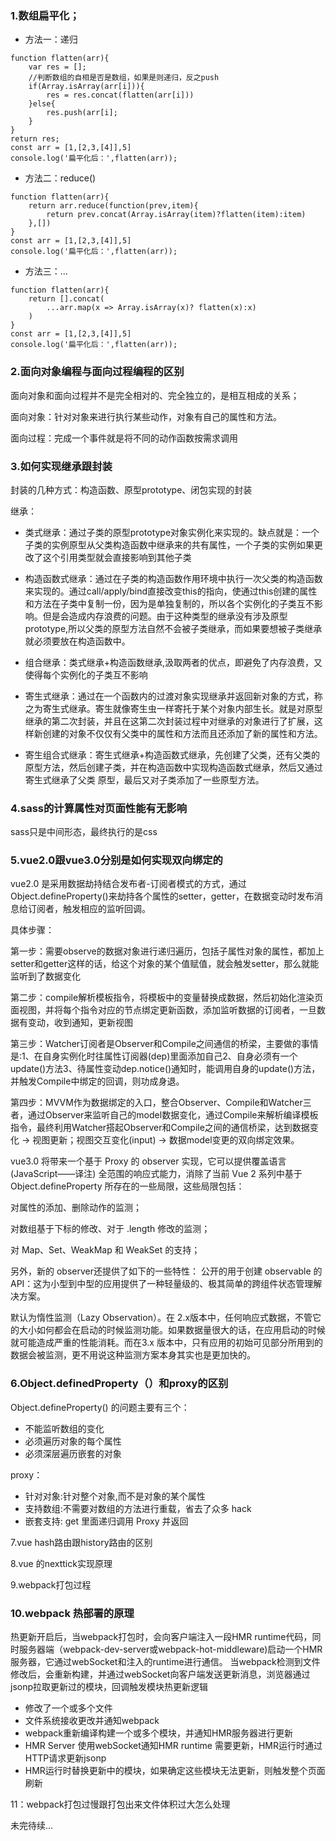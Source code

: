 ### 1.数组扁平化；
* 方法一：递归
```
function flatten(arr){
	var res = [];
	//判断数组的自相是否是数组，如果是则递归，反之push
	if(Array.isArray(arr[i])){
	    res = res.concat(flatten(arr[i]))
	}else{
	    res.push(arr[i];
	}
}
return res;
const arr = [1,[2,3,[4]],5]
console.log('扁平化后：',flatten(arr));

```
* 方法二：reduce()
```
function flatten(arr){
	return arr.reduce(function(prev,item){
		return prev.concat(Array.isArray(item)?flatten(item):item)
	},[])
}
const arr = [1,[2,3,[4]],5]
console.log('扁平化后：',flatten(arr));

```
* 方法三：...
```
function flatten(arr){
	return [].concat(
		...arr.map(x => Array.isArray(x)? flatten(x):x)
	)
}
const arr = [1,[2,3,[4]],5]
console.log('扁平化后：',flatten(arr));

```

### 2.面向对象编程与面向过程编程的区别

面向对象和面向过程并不是完全相对的、完全独立的，是相互相成的关系；

面向对象：针对对象来进行执行某些动作，对象有自己的属性和方法。

面向过程：完成一个事件就是将不同的动作函数按需求调用

### 3.如何实现继承跟封装

封装的几种方式：构造函数、原型prototype、闭包实现的封装

继承：
* 类式继承：通过子类的原型prototype对象实例化来实现的。缺点就是：一个子类的实例原型从父类构造函数中继承来的共有属性，一个子类的实例如果更改了这个引用类型就会直接影响到其他子类

* 构造函数式继承：通过在子类的构造函数作用环境中执行一次父类的构造函数来实现的。通过call/apply/bind直接改变this的指向，使通过this创建的属性和方法在子类中复制一份，因为是单独复制的，所以各个实例化的子类互不影响。但是会造成内存浪费的问题。由于这种类型的继承没有涉及原型prototype,所以父类的原型方法自然不会被子类继承，而如果要想被子类继承就必须要放在构造函数中。

* 组合继承：类式继承+构造函数继承,汲取两者的优点，即避免了内存浪费，又使得每个实例化的子类互不影响

* 寄生式继承：通过在一个函数内的过渡对象实现继承并返回新对象的方式，称之为寄生式继承。寄生就像寄生虫一样寄托于某个对象内部生长。就是对原型继承的第二次封装，并且在这第二次封装过程中对继承的对象进行了扩展，这样新创建的对象不仅仅有父类中的属性和方法而且还添加了新的属性和方法。

* 寄生组合式继承：寄生式继承+构造函数式继承，先创建了父类，还有父类的原型方法，然后创建子类，并在构造函数中实现构造函数式继承，然后又通过寄生式继承了父类 原型，最后又对子类添加了一些原型方法。


### 4.sass的计算属性对页面性能有无影响

sass只是中间形态，最终执行的是css

### 5.vue2.0跟vue3.0分别是如何实现双向绑定的

vue2.0 是采用数据劫持结合发布者-订阅者模式的方式，通过Object.defineProperty()来劫持各个属性的setter，getter，在数据变动时发布消息给订阅者，触发相应的监听回调。

具体步骤：

第一步：需要observe的数据对象进行递归遍历，包括子属性对象的属性，都加上 setter和getter这样的话，给这个对象的某个值赋值，就会触发setter，那么就能监听到了数据变化

第二步：compile解析模板指令，将模板中的变量替换成数据，然后初始化渲染页面视图，并将每个指令对应的节点绑定更新函数，添加监听数据的订阅者，一旦数据有变动，收到通知，更新视图

第三步：Watcher订阅者是Observer和Compile之间通信的桥梁，主要做的事情是:1、在自身实例化时往属性订阅器(dep)里面添加自己2、自身必须有一个update()方法3、待属性变动dep.notice()通知时，能调用自身的update()方法，并触发Compile中绑定的回调，则功成身退。

第四步：MVVM作为数据绑定的入口，整合Observer、Compile和Watcher三者，通过Observer来监听自己的model数据变化，通过Compile来解析编译模板指令，最终利用Watcher搭起Observer和Compile之间的通信桥梁，达到数据变化 -> 视图更新；视图交互变化(input) -> 数据model变更的双向绑定效果。


vue3.0 将带来一个基于 Proxy 的 observer 实现，它可以提供覆盖语言 (JavaScript——译注) 全范围的响应式能力，消除了当前 Vue 2 系列中基于 Object.defineProperty 所存在的一些局限，这些局限包括：

对属性的添加、删除动作的监测；

对数组基于下标的修改、对于 .length 修改的监测；

对 Map、Set、WeakMap 和 WeakSet 的支持；

另外，新的 observer还提供了如下的一些特性：
公开的用于创建 observable 的 API：这为小型到中型的应用提供了一种轻量级的、极其简单的跨组件状态管理解决方案。

默认为惰性监测（Lazy Observation）。在 2.x版本中，任何响应式数据，不管它的大小如何都会在启动的时候监测功能。如果数据量很大的话，在应用启动的时候就可能造成严重的性能消耗。而在3.x 版本中，只有应用的初始可见部分所用到的数据会被监测，更不用说这种监测方案本身其实也是更加快的。

### 6.Object.definedProperty（）和proxy的区别

Object.defineProperty() 的问题主要有三个：

* 不能监听数组的变化
* 必须遍历对象的每个属性
* 必须深层遍历嵌套的对象


proxy：
* 针对对象:针对整个对象,而不是对象的某个属性
* 支持数组:不需要对数组的方法进行重载，省去了众多 hack
* 嵌套支持: get 里面递归调用 Proxy 并返回

7.vue hash路由跟history路由的区别

8.vue 的nexttick实现原理

9.webpack打包过程

### 10.webpack 热部署的原理

热更新开启后，当webpack打包时，会向客户端注入一段HMR runtime代码，同时服务器端（webpack-dev-server或webpack-hot-middleware)启动一个HMR服务器，它通过webSocket和注入的runtime进行通信。
当webpack检测到文件修改后，会重新构建，并通过webSocket向客户端发送更新消息，浏览器通过jsonp拉取更新过的模块，回调触发模块热更新逻辑

* 修改了一个或多个文件
* 文件系统接收更改并通知webpack
* webpack重新编译构建一个或多个模块，并通知HMR服务器进行更新
* HMR Server 使用webSocket通知HMR runtime 需要更新，HMR运行时通过HTTP请求更新jsonp
* HMR运行时替换更新中的模块，如果确定这些模块无法更新，则触发整个页面刷新


11：webpack打包过慢跟打包出来文件体积过大怎么处理

未完待续...
